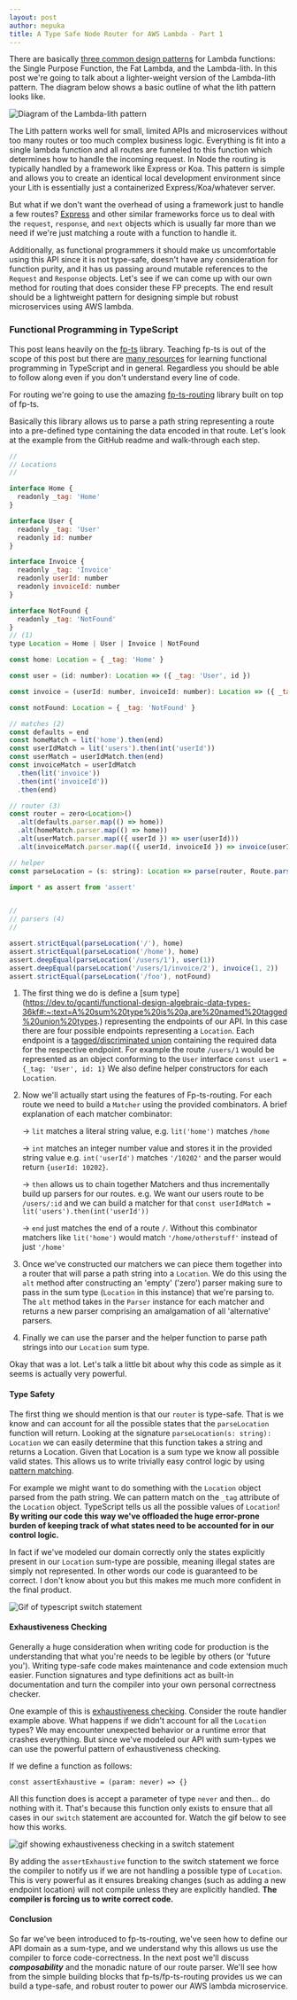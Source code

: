 ```yaml
---
layout: post
author: mepuka
title: A Type Safe Node Router for AWS Lambda - Part 1
---
```


There are basically [three common design patterns](https://dev.to/cdkpatterns/learn-the-3-aws-lambda-states-today-the-single-purpose-function-the-fat-lambda-and-the-lambda-lith-361j) for Lambda functions: the Single Purpose Function, the Fat Lambda, and the Lambda-lith. In this post we're going to talk about a lighter-weight version of the Lambda-lith pattern. The diagram below shows a basic outline of what the lith pattern looks like.


![Diagram of the Lambda-lith pattern](https://dev-to-uploads.s3.amazonaws.com/uploads/articles/vga2agxlbmcgyjufxgn0.png)

The Lith pattern works well for small, limited APIs and microservices without too many routes or too much complex business logic. Everything is fit into a single lambda function and all routes are funneled to this function which determines how to handle the incoming request. In Node the routing is typically handled by a framework like Express or Koa. This pattern is simple and allows you to create an identical local development environment since your Lith is essentially just a containerized Express/Koa/whatever server.

But what if we don't want the overhead of using a framework just to handle a few routes? [Express](https://expressjs.com/en/4x/api.html#router) and other similar frameworks force us to deal with the `request`, `response`, and `next` objects which is usually far more than we need if we're just matching a route with a function to handle it. 

Additionally, as functional programmers it should make us uncomfortable using this API since it is not type-safe, doesn't have any consideration for function purity, and it has us passing around mutable references to the `Request` and `Response` objects. Let's see if we can come up with our own method for routing that does consider these FP precepts. The end result should be a lightweight pattern for designing simple but robust microservices using AWS lambda.

### Functional Programming in TypeScript

This post leans heavily on the [fp-ts](https://github.com/gcanti/fp-ts) library. Teaching fp-ts is out of the scope of this post but there are [many resources](https://gcanti.github.io/fp-ts/learning-resources/) for learning functional programming in TypeScript and in general. Regardless you should be able to follow along even if you don't understand every line of code.

For routing we're going to use the amazing [fp-ts-routing](https://github.com/gcanti/fp-ts-routing) library built on top of fp-ts.
 
Basically this library allows us to parse a path string representing a route into a pre-defined type containing the data encoded in that route. Let's look at the example from the GitHub readme and walk-through each step.

```javascript
//
// Locations
//

interface Home {
  readonly _tag: 'Home'
}

interface User {
  readonly _tag: 'User'
  readonly id: number
}

interface Invoice {
  readonly _tag: 'Invoice'
  readonly userId: number
  readonly invoiceId: number
}

interface NotFound {
  readonly _tag: 'NotFound'
}
// (1)
type Location = Home | User | Invoice | NotFound

const home: Location = { _tag: 'Home' }

const user = (id: number): Location => ({ _tag: 'User', id })

const invoice = (userId: number, invoiceId: number): Location => ({ _tag: 'Invoice', userId, invoiceId })

const notFound: Location = { _tag: 'NotFound' }

// matches (2)
const defaults = end
const homeMatch = lit('home').then(end)
const userIdMatch = lit('users').then(int('userId'))
const userMatch = userIdMatch.then(end)
const invoiceMatch = userIdMatch
  .then(lit('invoice'))
  .then(int('invoiceId'))
  .then(end)

// router (3)
const router = zero<Location>()
  .alt(defaults.parser.map(() => home))
  .alt(homeMatch.parser.map(() => home))
  .alt(userMatch.parser.map(({ userId }) => user(userId)))
  .alt(invoiceMatch.parser.map(({ userId, invoiceId }) => invoice(userId, invoiceId)))

// helper
const parseLocation = (s: string): Location => parse(router, Route.parse(s), notFound)

import * as assert from 'assert'


//
// parsers (4)
//

assert.strictEqual(parseLocation('/'), home)
assert.strictEqual(parseLocation('/home'), home)
assert.deepEqual(parseLocation('/users/1'), user(1))
assert.deepEqual(parseLocation('/users/1/invoice/2'), invoice(1, 2))
assert.strictEqual(parseLocation('/foo'), notFound)

```

1. The first thing we do is define a [sum type] 
(https://dev.to/gcanti/functional-design-algebraic-data-types-36kf#:~:text=A%20sum%20type%20is%20a,are%20named%20tagged%20union%20types.) representing the endpoints of our API. In this case there are four possible endpoints representing a `Location`. Each endpoint is a [tagged/discriminated union](https://www.typescriptlang.org/docs/handbook/unions-and-intersections.html#discriminating-unions) containing the required data for the respective endpoint. For example the route `/users/1` would be represented as an object conforming to the `User` interface  `const user1 = {_tag: 'User', id: 1}`
   We also define helper constructors for each `Location`. 

2. Now we'll actually start using the features of Fp-ts-routing. For each route we need to build a `Matcher` using the provided combinators. A brief explanation of each matcher combinator:

    -> `lit` matches a literal string value, e.g. `lit('home')` matches `/home`

    -> `int` matches an integer number value and stores it in the provided string value e.g. `int('userId')` matches `'/10202'` and the parser would return `{userId: 10202}`.

    -> `then` allows us to chain together Matchers and thus 
   incrementally build up parsers for our routes. e.g. We 
   want our users route to be `/users/:id` and we can build a matcher for that `const userIdMatch = lit('users').then(int('userId'))` 

    -> `end` just matches the end of a route `/`. Without this combinator matchers like `lit('home')` would match `'/home/otherstuff'` instead of just `'/home'`

3.    Once we've constructed our matchers we can piece them together into a router that will parse a path string into a `Location`. We do this using the `alt` method after constructing an 'empty' ('zero') parser making sure to pass in the sum type (`Location` in this instance) that we're parsing to. The `alt` method takes in the `Parser` instance for each matcher and returns a new parser comprising an amalgamation of all 'alternative' parsers.

4. Finally we can use the parser and the helper function to parse path strings into our `Location` sum type.

Okay that was a lot. Let's talk a little bit about why this code as simple as it seems is actually very powerful.

#### Type Safety

The first thing we should mention is that our `router` is type-safe. That is we know and can account for all the possible states that the `parseLocation` function will return. Looking at the signature `parseLocation(s: string): Location` we can easily determine that this function takes a string and returns a Location. Given that Location is a sum type we know all possible valid states. This allows us to write trivially easy control logic by using [pattern matching](https://stackoverflow.com/questions/2502354/what-is-pattern-matching-in-functional-languages).

For example we might want to do something with the `Location` object parsed from the path string. We can pattern match on the `_tag` attribute of the `Location` object. TypeScript tells us all the possible values of `Location`! **By writing our code this way we've offloaded the huge error-prone burden of keeping track of what states need to be accounted for in our control logic.** 

In fact if we've modeled our domain correctly only the states explicitly present in our `Location` sum-type are possible, meaning illegal states are simply not represented. In other words our code is guaranteed to be correct. I don't know about you but this makes me much more confident in the final product. 

![Gif of typescript switch statement](https://dev-to-uploads.s3.amazonaws.com/uploads/articles/xeso05p6btpnpywzu767.gif)

#### Exhaustiveness Checking

Generally a huge consideration when writing code for production is the understanding that what you're needs to be legible by others (or 'future you'). Writing type-safe code makes maintenance and code extension much easier. Function signatures and type definitions act as built-in documentation and turn the compiler into your own personal correctness checker. 

One example of this is [exhaustiveness checking](https://medium.com/technogise/type-safe-and-exhaustive-switch-statements-aka-pattern-matching-in-typescript-e3febd433a7a). Consider the route handler example above. What happens if we didn't account for all the `Location` types? We may encounter unexpected behavior or a runtime error that crashes everything. But since we've modeled our API with sum-types we can use the powerful pattern of exhaustiveness checking. 

If we define a function as follows:

```
const assertExhaustive = (param: never) => {}

```

All this function does is accept a parameter of type `never` and then... do nothing with it. That's because this function only exists to ensure that all cases in our `switch` statement are accounted for. Watch the gif below to see how this works.

![gif showing exhaustiveness checking in a switch statement](https://dev-to-uploads.s3.amazonaws.com/uploads/articles/u6bne6kx7d9yqp0w03t7.gif)

By adding the `assertExhaustive` function to the switch statement we force the compiler to notify us if we are not handling a possible type of `Location`. This is very powerful as it ensures breaking changes (such as adding a new endpoint location) will not compile unless they are explicitly handled. **The compiler is forcing us to write correct code.** 

#### Conclusion

So far we've been introduced to fp-ts-routing, we've seen how to define our API domain as a sum-type, and we understand why this allows us use the compiler to force code-correctness. In the next post we'll discuss _**composability**_ and the monadic nature of our route parser. We'll see how from the simple building blocks that fp-ts/fp-ts-routing provides us we can build a type-safe, and robust router to power our AWS lambda microservice. 









